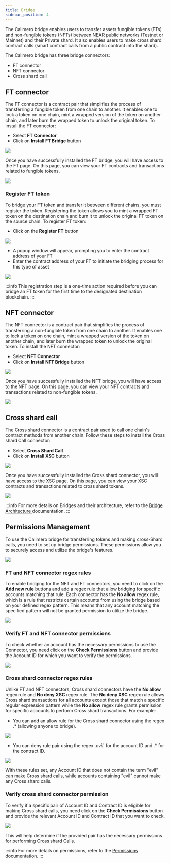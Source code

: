 ```yaml
---
title: Bridge
sidebar_position: 4
---
```


The Calimero bridge enables users to transfer assets fungible tokens (FTs) and non-fungible tokens (NFTs) between NEAR public networks (Testnet or Mainnet) and their Private shard. It also enables users to make cross shard contract calls (smart contract calls from a public contract into the shard).

The Calimero bridge has three bridge connectors:
- FT connector
- NFT connector
- Cross shard call

## FT connector

The FT connector is a contract pair that simplifies the process of transferring a fungible token from one chain to another. It enables one to lock a token on one chain, mint a wrapped version of the token on another chain, and later burn the wrapped token to unlock the original token. To install the FT connector:

- Select **FT Connector**
- Click on **Install FT Bridge** button

![](../../static/img/ft-connectors.png)

Once you have successfully installed the FT bridge, you will have access to the FT page. On this page, you can view your FT contracts and transactions related to fungible tokens. 

![](../../static/img/ft-connector-page.png)


### Register FT token

To bridge your FT token and transfer it between different chains, you must register the token. Registering the token allows you to mint a wrapped FT token on the destination chain and burn it to unlock the original FT token on the source chain. To register FT token:

- Click on the **Register FT** button

![](../../static/img/register-ft.png)

- A popup window will appear, prompting you to enter the contract address of your FT
- Enter the contract address of your FT to initiate the bridging process for this type of asset

![](../../static/img/ft_contract_address.png)

:::info
This registration step is a one-time action required before you can bridge an FT token for the first time to the designated destination blockchain.
:::

## NFT connector

The NFT connector is a contract pair that simplifies the process of transferring a non-fungible token from one chain to another. It enables one to lock a token on one chain, mint a wrapped version of the token on another chain, and later burn the wrapped token to unlock the original token. To install the NFT connector:

- Select **NFT Connector**
- Click on **Install NFT Bridge** button

![](../../static/img/nft-connectors.png)

Once you have successfully installed the NFT bridge, you will have access to the NFT page. On this page, you can view your NFT contracts and transactions related to non-fungible tokens.

![](../../static/img/nft-bridge-overview.png)

## Cross shard call

The Cross shard connector is a contract pair used to call one chain's contract methods from another chain. Follow these steps to install the Cross shard Call connector:

- Select **Cross Shard Call**
- Click on **Install XSC** button

![](../../static/img/cross-shard.png)

Once you have successfully installed the Cross shard connector, you will have access to the XSC page. On this page, you can view your XSC contracts and transactions related to cross shard tokens.

![](../../static/img/xsc-bridge-overview.png)

:::info
For more details on Bridges and their architecture, refer to the [Bridge Architecture ](https://docs.calimero.network/bridge/architecture) documentation.
:::

## Permissions Management

To use the Calimero bridge for transferring tokens and making cross-Shard calls, you need to set up bridge permissions.  These permissions allow you to securely access and utilize the bridge's features.

![](../../static/img/permissions-management.png)

### FT and NFT connector regex rules

To enable bridging for the NFT and FT connectors, you need to click on the **Add new rule** buttona and add a regex rule that allow bridging for specific accounts matching that rule. Each connector has the **No allow** regex rule, which is a rule that restricts certain accounts from using the bridge based on your defined regex pattern. This means that any account matching the specified pattern will not be granted permission to utilize the bridge.

![](../../static/img/add-regex-rule.png)

### Verify FT and NFT connector permissions

To check whether an account has the necessary permissions to use the Connector, you need click on the **Check Permissions** button and provide the Account ID for which you want to verify the permissions. 

![](../../static/img/check-permissions.png)

### Cross shard connector regex rules

Unlike FT and NFT connectors, Cross shard connectors have the **No allow** regex rule and **No deny XSC** regex rule. The **No deny XSC** regex rule allows Cross shard transactions for all accounts except those that match a specific regular expression pattern while the **No allow** regex rule grants permission for specific accounts to perform Cross shard transactions. For example:

- You can add an allow rule for the Cross shard connector using the regex .* (allowing anyone to bridge). 

![](../../static/img/xsc-regex-allow.png)

- You can deny rule pair using the regex .*evil.* for the account ID and .* for the contract ID.

![](../../static/img/deny-rule.png)

With these rules set, any Account ID that does not contain the term "evil" can make Cross shard calls, while accounts containing "evil" cannot make any Cross shard calls.

### Verify cross shard connector permission

To verify if a specific pair of Account ID and Contract ID is eligible for making Cross shard calls, you need click on the **Check Permissions** button and provide the relevant Account ID and Contract ID that you want to check. 

![](../../static/img/deny-permisson-rule.png)

This will help determine if the provided pair has the necessary permissions for performing Cross shard Calls.

:::info
For more details on permissions, refer to the [Permissions](/docs/bridge/bridging/2_permissions.mdx) documentation.
:::
